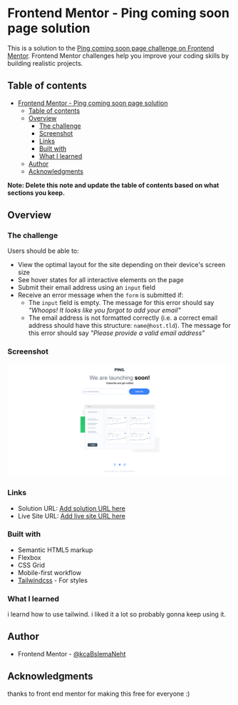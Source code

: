 # Frontend Mentor - Ping coming soon page solution

This is a solution to the [Ping coming soon page challenge on Frontend Mentor](https://www.frontendmentor.io/challenges/ping-single-column-coming-soon-page-5cadd051fec04111f7b848da). Frontend Mentor challenges help you improve your coding skills by building realistic projects.

## Table of contents

- [Frontend Mentor - Ping coming soon page solution](#frontend-mentor---ping-coming-soon-page-solution)
  - [Table of contents](#table-of-contents)
  - [Overview](#overview)
    - [The challenge](#the-challenge)
    - [Screenshot](#screenshot)
    - [Links](#links)
    - [Built with](#built-with)
    - [What I learned](#what-i-learned)
  - [Author](#author)
  - [Acknowledgments](#acknowledgments)

**Note: Delete this note and update the table of contents based on what sections you keep.**

## Overview

### The challenge

Users should be able to:

- View the optimal layout for the site depending on their device's screen size
- See hover states for all interactive elements on the page
- Submit their email address using an `input` field
- Receive an error message when the `form` is submitted if:
  - The `input` field is empty. The message for this error should say _"Whoops! It looks like you forgot to add your email"_
  - The email address is not formatted correctly (i.e. a correct email address should have this structure: `name@host.tld`). The message for this error should say _"Please provide a valid email address"_

### Screenshot

![](/images/Screenshot%202023-03-03%20at%2019-11-51%20Frontend%20Mentor%20Ping%20coming%20soon%20page.png)

### Links

- Solution URL: [Add solution URL here](https://www.frontendmentor.io/solutions/first-time-using-tailwind-GScSGKGjSc
)
- Live Site URL: [Add live site URL here](https://frontendmentor-ping-coming-soon-page.netlify.app/)

### Built with

- Semantic HTML5 markup
- Flexbox
- CSS Grid
- Mobile-first workflow
- [Tailwindcss](https://tailwindcss.com/) - For styles

### What I learned

i learnd how to use tailwind. i liked it a lot so probably gonna keep using it.

## Author


- Frontend Mentor - [@kcaBsIemaNeht](https://www.frontendmentor.io/profile/kcaBsIemaNeht)

## Acknowledgments

thanks to front end mentor for making this free for everyone :)
